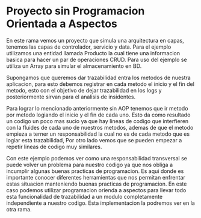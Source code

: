 # Proyecto sin Programacion Orientada a Aspectos

En este rama vemos un proyecto que simula una arquitectura en capas, tenemos las capas de controlador, servicio y data. Para
el ejemplo utilizamos una entidad llamada Producto la cual tiene una informacion basica para hacer un par de operaciones CRUD.
Para uso del ejemplo se utiliza un Array para simular el almacenamiento en BD.

Supongamos que queremos dar trazabilidad entra los metodos de nuestra aplicacion, para esto debemos registrar en cada metodo
el inicio y el fin del metodo, esto con el objetivo de dejar trazabilidad en los logs y posteriormente sirvan para el analisis 
de insidentes. 

Para lograr lo mencionado anteriormente sin AOP tenemos que ir metodo por metodo logiando el inicio y el fin de cada uno. Esto 
da como resultado un codigo un poco mas sucio ya que hay lineas de codigo que interfieren con la fluides de cada uno de nuestros
metodos, ademas de que el metodo empieza a terner un responsabilidad la cual no es de cada metodo que es logiar esta trazabilidad, 
Por otro lado vemos que se pueden empezar a repetir lineas de codigo muy similares.

Con este ejemplo podemos ver como una responsabilidad transversal se puede volver un problema para nuestro codigo ya que nos
obliga a incumplir algunas buenas practicas de programacion. Es aqui donde es importante conocer diferentes herramientas que 
nos permitan enfrentar estas situacion manteniendo buenas practicas de programacion. En este caso podemos utilizar programacion
orienda a aspectos para llevar todo esta funcionalidad de trazabilidad a un modulo completamente independiente a nuestro codigo.
Esta implementacion la podremos ver en la otra rama.